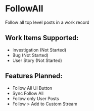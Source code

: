 # FollowAll
Follow all top level posts in a work record

## Work Items Supported:
* Investigation (Not Started)
* Bug (Not Started)
* User Story (Not Started)

## Features Planned:
* Follow All UI Button
* Sync Follow All
* Follow only User Posts
* Follow > Add to Custom Stream